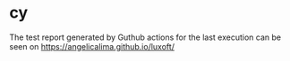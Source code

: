 # cy

The test report generated by Guthub actions for the last execution can be seen on https://angelicalima.github.io/luxoft/